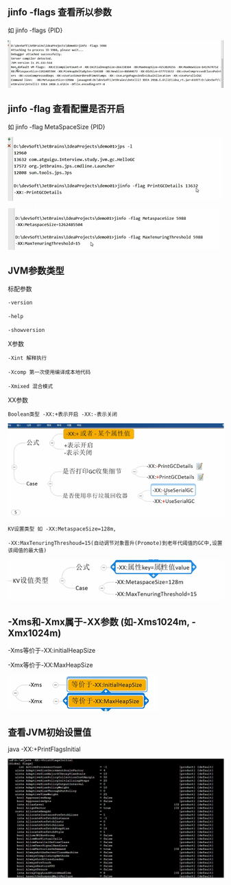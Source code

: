 jinfo -flags 查看所以参数
---

如 jinfo -flags {PID}

![img_82.png](img_82.png)


jinfo -flag 查看配置是否开启
---

如 jinfo -flag MetaSpaceSize {PID}

![img_78.png](img_78.png)

![img_81.png](img_81.png)

JVM参数类型
---

标配参数

    -version

    -help

    -showversion 
X参数

    -Xint 解释执行

    -Xcomp 第一次使用编译成本地代码

    -Xmixed 混合模式

XX参数

    Boolean类型 -XX:+表示开启 -XX:-表示关闭

![img_79.png](img_79.png)

    KV设置类型 如 -XX:MetaspaceSize=128m,

    -XX:MaxTenuringThreshoud=15(自动调节对象晋升(Promote)到老年代阈值的GC中,设置该阈值的最大值)

![img_80.png](img_80.png)

-Xms和-Xmx属于-XX参数 (如-Xms1024m, -Xmx1024m)
---

-Xms等价于-XX:initialHeapSize

-Xmx等价于-XX:MaxHeapSize

![img_83.png](img_83.png)

查看JVM初始设置值
---

java -XX:+PrintFlagsInitial

![img_84.png](img_84.png)


